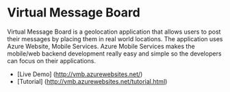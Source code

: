 ﻿# Virtual Message Board
Virtual Message Board is a geolocation application that allows users to post their messages by placing them in real world locations. 
The application uses Azure Website, Mobile Services. 
Azure Mobile Services makes the mobile/web backend development really easy and simple so the developers can focus on their applications.

- [Live Demo] (http://vmb.azurewebsites.net/)
- [Tutorial] (http://vmb.azurewebsites.net/tutorial.html)




